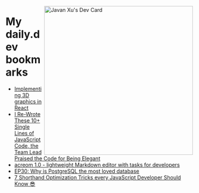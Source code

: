
<a href="https://app.daily.dev/JavanXU"><img align="right" src="https://api.daily.dev/devcards/e45a150971844cd6959a94bb94e861ea.png?r=quw" width="400" alt="Javan Xu's Dev Card"/></a>

# My daily.dev bookmarks
<!-- daily.dev BOOKMARKS:START -->
- [Implementing 3D graphics in React](https://app.daily.dev/posts/s7GQ0w-vQ?utm_source=rss&utm_medium=bookmarks&utm_campaign=6ueXw3FRNQzpNtewCDbI6)
- [I Re-Wrote These 10+ Single Lines of JavaScript Code, the Team Lead Praised the Code for Being Elegant](https://app.daily.dev/posts/i9O_ufZOe?utm_source=rss&utm_medium=bookmarks&utm_campaign=6ueXw3FRNQzpNtewCDbI6)
- [acreom 1.0 - lightweight Markdown editor with tasks for developers](https://app.daily.dev/posts/J_8B2AQvP?utm_source=rss&utm_medium=bookmarks&utm_campaign=6ueXw3FRNQzpNtewCDbI6)
- [EP30: Why is PostgreSQL the most loved database](https://app.daily.dev/posts/5Hdw062sE?utm_source=rss&utm_medium=bookmarks&utm_campaign=6ueXw3FRNQzpNtewCDbI6)
- [7 Shorthand Optimization Tricks every JavaScript Developer Should Know 😎](https://app.daily.dev/posts/FqIupHiwa?utm_source=rss&utm_medium=bookmarks&utm_campaign=6ueXw3FRNQzpNtewCDbI6)
<!-- daily.dev BOOKMARKS:END -->
